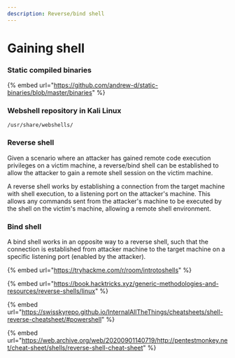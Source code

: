 ```yaml
---
description: Reverse/bind shell
---
```


# Gaining shell

### Static compiled binaries

{% embed url="https://github.com/andrew-d/static-binaries/blob/master/binaries" %}

### Webshell repository in Kali Linux

`/usr/share/webshells/`

### Reverse shell

Given a scenario where an attacker has gained remote code execution privileges on a victim machine, a reverse/bind shell can be established to allow the attacker to gain a remote shell session on the victim machine.

A reverse shell works by establishing a connection from the target machine with shell execution, to a listening port on the attacker's machine. This allows any commands sent from the attacker's machine to be executed by the shell on the victim's machine, allowing a remote shell environment.



### Bind shell

A bind shell works in an opposite way to a reverse shell, such that the connection is established from attacker machine to the target machine on a specific listening port (enabled by the attacker).&#x20;



{% embed url="https://tryhackme.com/r/room/introtoshells" %}

{% embed url="https://book.hacktricks.xyz/generic-methodologies-and-resources/reverse-shells/linux" %}

{% embed url="https://swisskyrepo.github.io/InternalAllTheThings/cheatsheets/shell-reverse-cheatsheet/#powershell" %}

{% embed url="https://web.archive.org/web/20200901140719/http://pentestmonkey.net/cheat-sheet/shells/reverse-shell-cheat-sheet" %}
